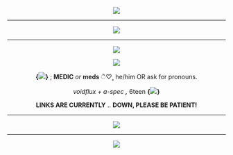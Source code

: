 <p align="center">
  <img src="https://64.media.tumblr.com/dc31a7f402f08b41a96810c35730a3e1/e3f62043db338af3-f2/s1280x1920/7f853fe954002f4b7e37f2139ea7427e993b8f9a.pnj">
</p>

***

<p align="center">
  <img src="https://64.media.tumblr.com/2e309a8cf08d2f93d04b483cc55d9798/eaa4794b66f4816d-ec/s1280x1920/4a7e262dce7354f62229da7f10b45e42a4cea541.pnj">
</p>

***

<p align="center">
  <img src="https://media.tenor.com/Qra0b0mV8j8AAAAi/your-demise.gif">
</p>

<p align="center">
  <img src="https://64.media.tumblr.com/d18d2559b7269cd2bb679ef99720d4e4/d74387bbfa9eb3e2-e0/s1280x1920/c9cc2257966afc1024b665c14b4aea44a690248b.gifv">
</p>

<p align="center">
  <b>{<img src="https://64.media.tumblr.com/ef4f3e441799965fdb43e594875e640a/01244fd8cc4a0103-7a/s75x75_c1/7ad568f4953f3f8a9ee1ce2aaef05cf2f3d5e652.webp">}</b>  ;  <b>MEDIC</b>  <i>or</i>  <b>meds</b>  ੈ♡˳  he/him OR ask for pronouns. 
</p>
<p align="center">
  <i>voidflux + a-spec</i>  <i><b>,</b></i>  6teen <b>{<img src="https://64.media.tumblr.com/26bd0f2b0e5d1e1fb88002803ca53e9f/a71119862d2437c9-12/s75x75_c1/51d784f473404c50ce9cab85b192ac6fee759eeb.gifv">}</b>
</p>

<p align="center">
  <b>LINKS ARE CURRENTLY</b> .. <b>DOWN, PLEASE BE PATIENT!</b>
</p>

***

<p align="center">
  <img src="https://64.media.tumblr.com/d35be55c9ef51baa797375d9e89552e4/2f3bf3a9f0352a2b-eb/s500x750/be90044426177ffe6e4e35243993e0bdb140ec4c.gifv">
</p>

***

<p align="center">
  <img src="https://64.media.tumblr.com/dc31a7f402f08b41a96810c35730a3e1/e3f62043db338af3-f2/s1280x1920/7f853fe954002f4b7e37f2139ea7427e993b8f9a.pnj">
</p>
